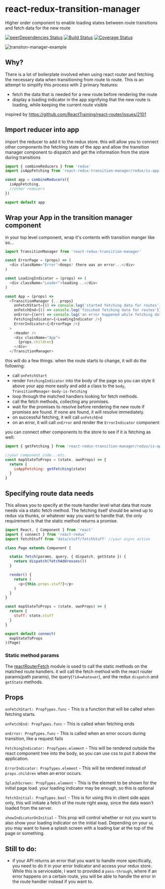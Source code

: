 react-redux-transition-manager
=====================
Higher order component to enable loading states between route transitions and fetch data for the new route

[![peerDependencies Status](https://david-dm.org/kellyrmilligan/react-redux-transition-manager/peer-status.svg)](https://david-dm.org/kellyrmilligan/react-redux-transition-manager?type=peer)
[![Build Status](https://travis-ci.org/kellyrmilligan/react-redux-transition-manager.svg?branch=master)](https://travis-ci.org/kellyrmilligan/react-redux-transition-manager)
[![Coverage Status](https://coveralls.io/repos/github/kellyrmilligan/react-redux-transition-manager/badge.svg?branch=master)](https://coveralls.io/github/kellyrmilligan/react-redux-transition-manager?branch=master)

![transiton-manager-example](https://cloud.githubusercontent.com/assets/2642088/20978729/9466bed2-bc6f-11e6-838a-a13d0b6a6509.gif)

## Why?
There is a lot of boilerplate involved when using react router and fetching the necessary data when transitioning from route to route. This is an attempt to simplify this process with 2 primary features:

- fetch the data that is needed for a new route before rendering the route
- display a loading indicator in the app signifying that the new route is loading, while keeping the current route visible

inspired by https://github.com/ReactTraining/react-router/issues/2101


## Import reducer into app
import the reducer to add it to the redux store. this will allow you to connect other components the fetching state of the app and allow the transition manager component to dispatch and get the information from the store during transitions

```js
import { combineReducers } from 'redux'
import isAppFetching from 'react-redux-transition-manager/redux/is-app-fetching'

const app = combineReducers({
  isAppFetching,
  //other reducers
})

export default app
```

## Wrap your App in the transition manager component

in your top level component, wrap it's contents with transition manger like so...

```js
import TransitionManager from 'react-redux-transition-manager'

const ErrorPage = (props) => (
  <div className="Error">Ooops! there was an error...</div>
)

const LoadingIndicator = (props) => (
  <div className="Loader">loading...</div>
)

const App = (props) =>
  <TransitionManager {...props}
    onFetchStart={() => console.log('started fetching data for routes')}
    onFetchEnd={() => console.log('finished fetching data for routes')}
    onError={(err) => console.log('an error happened while fetching data for routes ', err)}
    FetchingIndicator={<LoadingIndicator />}
    ErrorIndicator={<ErrorPage />}
  >
    <Header />
    <div className="App">
      {props.children}
    </div>
  </TransitionManager>
```

this will do a few things. when the route starts to change, it will do the following:

- call `onFetchStart`
- render `FetchingIndicator` into the body of the page so you can style it above your app more easily and add a class to the `body`, `TransitionManager-body-is-fetching`
- loop through the matched handlers looking for fetch methods.
- call the fetch methods, collecting any promises.
- wait for the promises to resolve before rendering the new route if promises are found. if none are found, it will resolve immediately.
- on successful fetching, it will call `onFetchEnd`
- on an error, it will call `onError` and render the `ErrorIndicator` component


you can connect other components to the store to see if it is fetching as well:

```js
import { getFetching } from 'react-redux-transition-manager/redux/is-app-fetching'

//your component code...etc.
const mapStateToProps = (state, ownProps) => {
  return {
    isAppFetching: getFetching(state)
  }
}
```

## Specifying route data needs
This allows you to specify at the route handler level what data that route needs via a static fetch method. The fetching itself should be wired up to redux via thunks, or whatever way you want to handle that. the only requirement is that the static method returns a promise.

```js
import React, { Component } from 'react'
import { connect } from 'react-redux'
import fetchStuff from 'data/stuff/fetchStuff' //your async action

class Page extends Component {

  static fetch(params, query, { dispatch, getState }) {
    return dispatch(fetchAddresses())
  }

  render() {
    return (
      <p>{this.props.stuff}</p>
    )
  }
}

const mapStateToProps = (state, ownProps) => {
  return {
    stuff: state.stuff  
  }
}

export default connect(
  mapStateToProps
)(Page)
```

### Static method params
The [reactRouterFetch](https://github.com/kellyrmilligan/react-router-fetch) module is used to call the static methods on the matched route handlers. it will call the fetch method with the react router params(path params), the query(`?id=whatever`), and the redux `dispatch` and `getState` methods.

## Props
`onFetchStart: PropTypes.func` - This is a function that will be called when fetching starts.

`onFetchEnd: PropTypes.func` - This is called when fetching ends

`onError: PropTypes.func` - This is called when an error occurs during transition, like a request fails

`FetchingIndicator: PropTypes.element` - This will be rendered outside the react component tree into the body, so you can use css to put it above the application.

`ErrorIndicator: PropTypes.element` - This will be rendered instead of `props.children` when an error occurs.

`SplashScreen: PropTypes.element` - This is the element to be shown for the initial page load. your loading indicator may be enough, so this is optional

`fetchInitial: PropTypes.bool` - This is for using this in client side apps only, this will initiate a fetch of the route right away, since the data wasn't loaded from the server.

`showIndicatorOnInitial` - This prop will control whether or not you want to also show your loading indicator on the initial load. Depending on your ui, you may want to have a splash screen with a loading bar at the top of the page or something.

## Still to do:
- if your API returns an error that you want to handle more specifically, you need to do it in your error Indicator and access your redux store. While this is serviceable, I want to provided a `pass-through`, where if an error happens on a certain route, you will be able to handle the error in the route handler instead if you want to.
